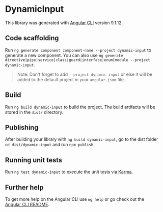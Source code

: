 # DynamicInput

This library was generated with [Angular CLI](https://github.com/angular/angular-cli) version 9.1.12.

## Code scaffolding

Run `ng generate component component-name --project dynamic-input` to generate a new component. You can also use `ng generate directive|pipe|service|class|guard|interface|enum|module --project dynamic-input`.
> Note: Don't forget to add `--project dynamic-input` or else it will be added to the default project in your `angular.json` file. 

## Build

Run `ng build dynamic-input` to build the project. The build artifacts will be stored in the `dist/` directory.

## Publishing

After building your library with `ng build dynamic-input`, go to the dist folder `cd dist/dynamic-input` and run `npm publish`.

## Running unit tests

Run `ng test dynamic-input` to execute the unit tests via [Karma](https://karma-runner.github.io).

## Further help

To get more help on the Angular CLI use `ng help` or go check out the [Angular CLI README](https://github.com/angular/angular-cli/blob/master/README.md).
